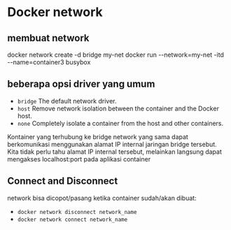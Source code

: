# Docker network

## membuat network

docker network create -d bridge my-net
docker run --network=my-net -itd --name=container3 busybox

## beberapa opsi driver yang umum

- `bridge` The default network driver.
- `host` Remove network isolation between the container and the Docker host.
- `none` Completely isolate a container from the host and other containers.

Kontainer yang terhubung ke bridge network yang sama dapat berkomunikasi menggunakan alamat IP internal jaringan bridge tersebut. Kita tidak perlu tahu alamat IP internal tersebut, melainkan langsung dapat mengakses localhost:port pada aplikasi container

## Connect and Disconnect

network bisa dicopot/pasang ketika container sudah/akan dibuat:

- `docker network disconnect network_name`
- `docker network connect network_name`
